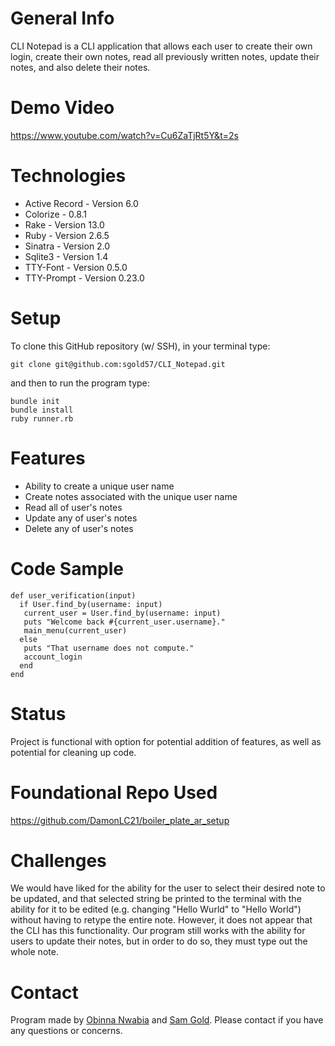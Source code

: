 # General Info

CLI Notepad is a CLI application that allows each user to create their own login, create their own notes, read all previously written notes, update their notes, and also delete their notes.

# Demo Video
https://www.youtube.com/watch?v=Cu6ZaTjRt5Y&t=2s

# Technologies

- Active Record - Version 6.0
- Colorize - 0.8.1
- Rake - Version 13.0
- Ruby - Version 2.6.5
- Sinatra - Version 2.0
- Sqlite3 - Version 1.4
- TTY-Font - Version 0.5.0
- TTY-Prompt - Version 0.23.0

# Setup

To clone this GitHub repository (w/ SSH), in your terminal type:

```
git clone git@github.com:sgold57/CLI_Notepad.git
```

and then to run the program type:

```
bundle init
bundle install
ruby runner.rb
```

# Features

- Ability to create a unique user name
- Create notes associated with the unique user name
- Read all of user's notes
- Update any of user's notes
- Delete any of user's notes

# Code Sample
```
def user_verification(input)
  if User.find_by(username: input)
   current_user = User.find_by(username: input)
   puts "Welcome back #{current_user.username}."
   main_menu(current_user)
  else
   puts "That username does not compute."
   account_login
  end
end
```

# Status
Project is functional with option for potential addition of features, as well as potential for cleaning up code.

# Foundational Repo Used 
https://github.com/DamonLC21/boiler_plate_ar_setup

# Challenges
We would have liked for the ability for the user to select their desired note to be updated, and that selected string be printed to the terminal with the ability for it to be edited (e.g. changing "Hello Wurld" to "Hello World") without having to retype the entire note. However, it does not appear that the CLI has this functionality. Our program still works with the ability for users to update their notes, but in order to do so, they must type out the whole note.

# Contact
Program made by [Obinna Nwabia](https://github.com/coremand) and [Sam Gold](https://github.com/sgold57). Please contact if you have any questions or concerns.




